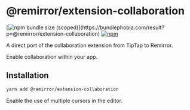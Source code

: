 # @remirror/extension-collaboration

[![npm bundle size (scoped)](https://img.shields.io/bundlephobia/minzip/@remirror/extension-collaboration.svg?)](https://bundlephobia.com/result?p=@remirror/extension-collaboration)
[![npm](https://img.shields.io/npm/dm/@remirror/extension-collaboration.svg?&logo=npm)](https://www.npmjs.com/package/@remirror/extension-collaboration)

A direct port of the collaboration extension from TipTap to Remirror.

Enable collaboration within your app.

## Installation

```bash
yarn add @remirror/extension-collaboration
```

Enable the use of multiple cursors in the editor.
